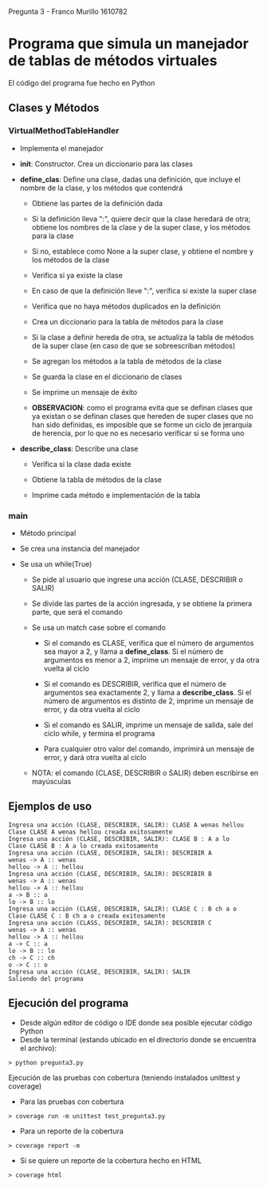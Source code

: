 Pregunta 3 - Franco Murillo 1610782

# Programa que simula un manejador de tablas de métodos virtuales

El código del programa fue hecho en Python

## Clases y Métodos

### VirtualMethodTableHandler 

- Implementa el manejador
    
- ____init____: Constructor. Crea un diccionario para las clases
    
- __define_clas__: Define una clase, dadas una definición, que incluye el nombre de la clase, y los métodos que contendrá

    - Obtiene las partes de la definición dada

    - Si la definición lleva ":", quiere decir que la clase heredará de otra; obtiene los nombres de la clase y de la super clase, y los métodos para la clase

    - Si no, establece como None a la super clase, y obtiene el nombre y los métodos de la clase

    - Verifica si ya existe la clase

    - En caso de que la definición lleve ":", verifica si existe la super clase

    - Verifica que no haya métodos duplicados en la definición

    - Crea un diccionario para la tabla de métodos para la clase

    - Si la clase a definir hereda de otra, se actualiza la tabla de métodos de la super clase (en caso de que se sobreescriban métodos)

    - Se agregan los métodos a la tabla de métodos de la clase

    - Se guarda la clase en el diccionario de clases

    - Se imprime un mensaje de éxito

    - __OBSERVACION__: como el programa evita que se definan clases que ya existan o se definan clases que hereden de super clases que no han sido definidas, es imposible que se forme un ciclo de jerarquía de herencia, por lo que no es necesario verificar si se forma uno

- __describe_class__: Describe una clase

    - Verifica si la clase dada existe

    - Obtiene la tabla de métodos de la clase

    - Imprime cada método e implementación de la tabla

### main
- Método principal

- Se crea una instancia del manejador

- Se usa un while(True)

    - Se pide al usuario que ingrese una acción (CLASE, DESCRIBIR o SALIR)

    - Se divide las partes de la acción ingresada, y se obtiene la primera parte, que será el comando

    - Se usa un match case sobre el comando

        - Si el comando es CLASE, verifica que el número de argumentos sea mayor a 2, y llama a __define_class__. Si el número de argumentos es menor a 2, imprime un mensaje de error, y da otra vuelta al ciclo

        - Si el comando es DESCRIBIR, verifica que el número de argumentos sea exactamente 2, y llama a __describe_class__. Si el número de argumentos es distinto de 2, imprime un mensaje de error, y da otra vuelta al ciclo

        - Si el comando es SALIR, imprime un mensaje de salida, sale del ciclo while, y termina el programa

        - Para cualquier otro valor del comando, imprimirá un mensaje de error, y dará otra vuelta al ciclo

    - NOTA: el comando (CLASE, DESCRIBIR o SALIR) deben escribirse en mayúsculas

## Ejemplos de uso

```
Ingresa una acción (CLASE, DESCRIBIR, SALIR): CLASE A wenas hellou
Clase CLASE A wenas hellou creada exitosamente
Ingresa una acción (CLASE, DESCRIBIR, SALIR): CLASE B : A a lo
Clase CLASE B : A a lo creada exitosamente
Ingresa una acción (CLASE, DESCRIBIR, SALIR): DESCRIBIR A
wenas -> A :: wenas
hellou -> A :: hellou
Ingresa una acción (CLASE, DESCRIBIR, SALIR): DESCRIBIR B
wenas -> A :: wenas
hellou -> A :: hellou
a -> B :: a
lo -> B :: lo
Ingresa una acción (CLASE, DESCRIBIR, SALIR): CLASE C : B ch a o
Clase CLASE C : B ch a o creada exitosamente
Ingresa una acción (CLASS, DESCRIBIR, SALIR): DESCRIBIR C
wenas -> A :: wenas
hellou -> A :: hellou
a -> C :: a
lo -> B :: lo
ch -> C :: ch
o -> C :: o
Ingresa una acción (CLASE, DESCRIBIR, SALIR): SALIR
Saliendo del programa
```

## Ejecución del programa

- Desde algún editor de código o IDE donde sea posible ejecutar código Python
- Desde la terminal (estando ubicado en el directorio donde se encuentra el archivo):
  
```
> python pregunta3.py
```

Ejecución de las pruebas con cobertura (teniendo instalados unittest y coverage)
- Para las pruebas con cobertura

 ```
 > coverage run -m unittest test_pregunta3.py
 ```

- Para un reporte de la cobertura
```     
> coverage report -m
```

- Si se quiere un reporte de la cobertura hecho en HTML
```
> coverage html
```
